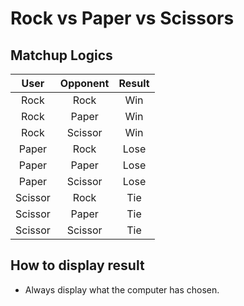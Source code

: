 # Rock vs Paper vs Scissors

## Matchup Logics

|  User   | Opponent | Result |
| :-----: | :------: | :----: |
|  Rock   |   Rock   |  Win   |
|  Rock   |  Paper   |  Win   |
|  Rock   | Scissor  |  Win   |
|  Paper  |   Rock   |  Lose  |
|  Paper  |  Paper   |  Lose  |
|  Paper  | Scissor  |  Lose  |
| Scissor |   Rock   |  Tie   |
| Scissor |  Paper   |  Tie   |
| Scissor | Scissor  |  Tie   |

## How to display result

- Always display what the computer has chosen.
